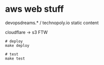 # aws web stuff

devopsdreams.\* / technopoly.io static content

cloudflare -> s3 FTW

```console
# deploy
make deploy

# test
make test
```
